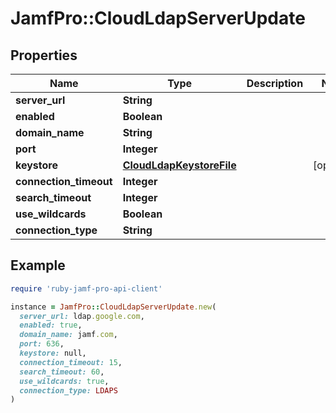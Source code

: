 # JamfPro::CloudLdapServerUpdate

## Properties

| Name | Type | Description | Notes |
| ---- | ---- | ----------- | ----- |
| **server_url** | **String** |  |  |
| **enabled** | **Boolean** |  |  |
| **domain_name** | **String** |  |  |
| **port** | **Integer** |  |  |
| **keystore** | [**CloudLdapKeystoreFile**](CloudLdapKeystoreFile.md) |  | [optional] |
| **connection_timeout** | **Integer** |  |  |
| **search_timeout** | **Integer** |  |  |
| **use_wildcards** | **Boolean** |  |  |
| **connection_type** | **String** |  |  |

## Example

```ruby
require 'ruby-jamf-pro-api-client'

instance = JamfPro::CloudLdapServerUpdate.new(
  server_url: ldap.google.com,
  enabled: true,
  domain_name: jamf.com,
  port: 636,
  keystore: null,
  connection_timeout: 15,
  search_timeout: 60,
  use_wildcards: true,
  connection_type: LDAPS
)
```

